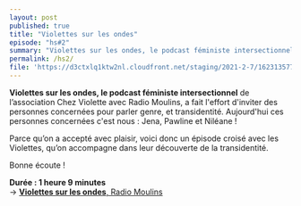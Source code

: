 ```yaml
---
layout: post
published: true
title: "Violettes sur les ondes"
episode: "hs#2"
summary: "Violettes sur les ondes, le podcast féministe intersectionnel, a fait l'effort d'inviter des personnes concernées pour parler genre, et transidentité. Aujourd'hui ces personnes concernées c'est nous !"
permalink: /hs2/
file: 'https://d3ctxlq1ktw2nl.cloudfront.net/staging/2021-2-7/162313577-44100-2-4858ea41132.m4a'
---
```

<p><strong>Violettes sur les ondes, le podcast féministe intersectionnel</strong> de l’association Chez Violette avec Radio Moulins, a fait l'effort d'inviter des personnes concernées pour parler genre, et transidentité. Aujourd'hui ces personnes concernées c'est nous : Jena, Pawline et Niléane !</p>

<!--more-->

<p>Parce qu’on a accepté avec plaisir, voici donc un épisode croisé avec les Violettes, qu’on accompagne dans leur découverte de la transidentité.</p>
<p>Bonne écoute !</p>
<p><strong>Durée : 1 heure 9 minutes</strong><br>
→ <a href="https://radiomoulins.org/site/radio-show/violettes-sur-les-ondes/"><strong>Violettes sur les ondes</strong>, Radio Moulins</a></p>
